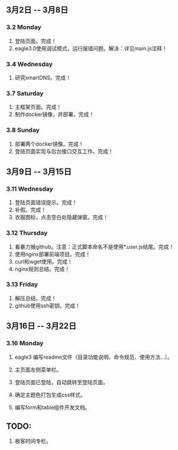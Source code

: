 ## 3月2日 -- 3月8日

### 3.2 Monday
1. 登陆页面。完成！
2. eagle3.0使用调试模式，运行报错问题。解决：详见main.js注释！

### 3.4 Wednesday
1. 研究smartDNS。完成！

### 3.7 Saturday
1. 主框架页面。完成！
2. 制作docker镜像，并部署。完成！

### 3.8 Sunday
1. 部署两个docker镜像。完成！
2. 登陆页面实现与后台接口交互工作。完成！

## 3月9日 -- 3月15日

### 3.11 Wednesday
1. 登陆页面错误提示。完成！
2. 补假。完成！
3. 衣服图标，点击空白处隐藏弹窗。完成！

### 3.12 Thursday
1. 看暴力猴github。注意：正式脚本命名不是使用*.user.js结尾。完成！
2. 使用nginx部署前端项目。完成！
3. curl和wget使用。完成！
4. nginx规则总结。完成！

### 3.13 Friday
1. 解压总结。完成！
2. github使用ssh密钥。完成！

## 3月16日 -- 3月22日

### 3.16 Monday
1. eagle3 编写readme文件（目录功能说明、命令规范、使用方法...）。
2. 主页面左侧菜单栏。
3. 登陆页面已登陆，自动跳转至登陆页面。


1. 确定主题色打包生成css样式。
1. 编写form和table组件开发文档。

## TODO:
1. 极客时间专栏。

